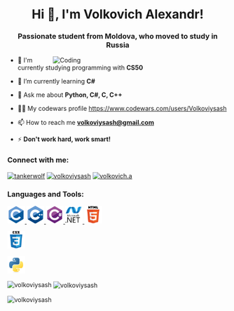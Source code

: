 <h1 align="center">Hi 👋, I'm Volkovich Alexandr!</h1>
<h3 align="center">Passionate student from Moldova, who moved to study in Russia</h3>

<img align="right" alt="Coding" width="400" src="https://i.pinimg.com/originals/e4/26/70/e426702edf874b181aced1e2fa5c6cde.gif">

- 🔭 I'm currently studying programming with **CS50**

- 🌱 I’m currently learning **C#**

- 💬 Ask me about **Python, C#, C, C++**

- 🏋🏾 My codewars profile https://www.codewars.com/users/Volkoviysash

- 📫 How to reach me **volkoviysash@gmail.com**

- ⚡ **Don't work hard, work smart!**

<h3 align="left">Connect with me:</h3>
<p align="left">
<a href="https://twitter.com/tankerwolf" target="blank"><img align="center" src="https://raw.githubusercontent.com/rahuldkjain/github-profile-readme-generator/master/src/images/icons/Social/twitter.svg" alt="tankerwolf" height="30" width="40" /></a>
<a href="https://fb.com/volkoviysash" target="blank"><img align="center" src="https://raw.githubusercontent.com/rahuldkjain/github-profile-readme-generator/master/src/images/icons/Social/facebook.svg" alt="volkoviysash" height="30" width="40" /></a>
<a href="https://instagram.com/volkovich.a" target="blank"><img align="center" src="https://raw.githubusercontent.com/rahuldkjain/github-profile-readme-generator/master/src/images/icons/Social/instagram.svg" alt="volkovich.a" height="30" width="40" /></a>
</p>

<h3 align="left">Languages and Tools:</h3>
<p align="left"> <a href="https://www.cprogramming.com/" target="_blank" rel="noreferrer"> <img src="https://raw.githubusercontent.com/devicons/devicon/master/icons/c/c-original.svg" alt="c" width="40" height="40"/> </a> <a href="https://www.w3schools.com/cpp/" target="_blank" rel="noreferrer"> <img src="https://raw.githubusercontent.com/devicons/devicon/master/icons/cplusplus/cplusplus-original.svg" alt="cplusplus" width="40" height="40"/> </a> <a href="https://www.w3schools.com/cs/" target="_blank" rel="noreferrer"> <img src="https://raw.githubusercontent.com/devicons/devicon/master/icons/csharp/csharp-original.svg" alt="csharp" width="40" height="40"/> </a> <a href="https://dotnet.microsoft.com/" target="_blank" rel="noreferrer"> <img src="https://raw.githubusercontent.com/devicons/devicon/master/icons/dot-net/dot-net-original-wordmark.svg" alt="dotnet" width="40" height="40"/> </a> <a href="https://www.w3.org/html/" target="_blank" rel="noreferrer"> <img src="https://raw.githubusercontent.com/devicons/devicon/master/icons/html5/html5-original-wordmark.svg" alt="html5" width="40" height="40"/> <p align="left"> <a href="https://www.w3schools.com/css/" target="_blank" rel="noreferrer"> <img src="https://raw.githubusercontent.com/devicons/devicon/master/icons/css3/css3-original-wordmark.svg" alt="css3" width="40" height="40"/> </a> </p> </a> <a href="https://www.python.org" target="_blank" rel="noreferrer"> <img src="https://raw.githubusercontent.com/devicons/devicon/master/icons/python/python-original.svg" alt="python" width="40" height="40"/> </a> </p>

<p><img align="left" src="https://github-readme-stats.vercel.app/api/top-langs?username=volkoviysash&show_icons=true&locale=en&layout=compact" alt="volkoviysash" /></p>

<p>&nbsp;<img align="center" src="https://github-readme-stats.vercel.app/api?username=volkoviysash&show_icons=true&locale=en" alt="volkoviysash" /></p>

<p><img align="center" src="https://github-readme-streak-stats.herokuapp.com/?user=volkoviysash&" alt="volkoviysash" /></p>
